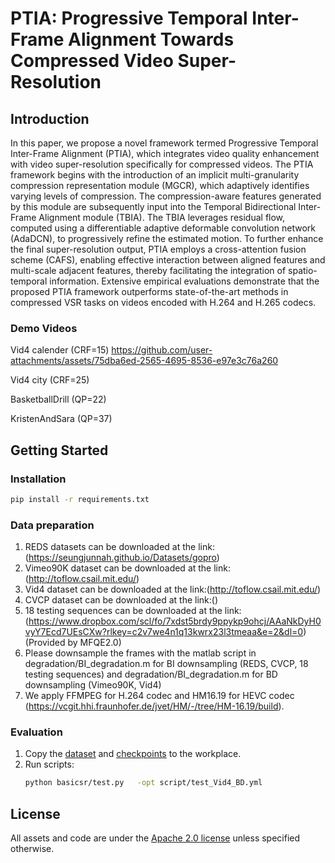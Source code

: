 # PTIA: Progressive Temporal Inter-Frame Alignment Towards Compressed Video Super-Resolution

## Introduction

In this paper, we propose a novel framework termed Progressive Temporal Inter-Frame Alignment (PTIA), which integrates video quality enhancement with video super-resolution specifically for compressed videos. 
The PTIA framework begins with the introduction of an implicit multi-granularity compression representation module (MGCR), which adaptively identifies varying levels of compression. The compression-aware features generated by this module are subsequently input into the Temporal Bidirectional Inter-Frame Alignment module (TBIA). The TBIA leverages residual flow, computed using a differentiable adaptive deformable convolution network (AdaDCN), to progressively refine the estimated motion.
To further enhance the final super-resolution output, PTIA employs a cross-attention fusion scheme (CAFS), enabling effective interaction between aligned features and multi-scale adjacent features, thereby facilitating the integration of spatio-temporal information. Extensive empirical evaluations demonstrate that the proposed PTIA framework outperforms state-of-the-art methods in compressed VSR tasks on videos encoded with H.264 and H.265 codecs.


### Demo Videos 
Vid4 calender (CRF=15)
https://github.com/user-attachments/assets/75dba6ed-2565-4695-8536-e97e3c76a260

Vid4 city (CRF=25)


BasketballDrill (QP=22)


KristenAndSara (QP=37)


## Getting Started


### Installation

  ```bash
  pip install -r requirements.txt
  ```
### Data preparation
1. REDS datasets can be downloaded at the link:(https://seungjunnah.github.io/Datasets/gopro)
2. Vimeo90K dataset can be downloaded at the link:(http://toflow.csail.mit.edu/)
3. Vid4 dataset can be downloaded at the link:(http://toflow.csail.mit.edu/)
4. CVCP dataset can be downloaded at the link:()
5. 18 testing sequences can be downloaded at the link: (https://www.dropbox.com/scl/fo/7xdst5brdy9ppykp9ohcj/AAaNkDyH0vyY7Ecd7UEsCXw?rlkey=c2v7we4n1q13kwrx23l3tmeaa&e=2&dl=0) (Provided by MFQE2.0) 
6. Please downsample the frames with the matlab script in degradation/BI_degradation.m for BI downsampling (REDS, CVCP, 18 testing sequences) and degradation/BI_degradation.m for BD downsampling (Vimeo90K, Vid4)
7. We apply FFMPEG for H.264 codec and HM16.19 for HEVC codec (https://vcgit.hhi.fraunhofer.de/jvet/HM/-/tree/HM-16.19/build).

### Evaluation
1. Copy the [dataset]() and [checkpoints]() to the workplace. 
2. Run scripts:
    ```bash
    python basicsr/test.py   -opt script/test_Vid4_BD.yml
    ```

## License

All assets and code are under the [Apache 2.0 license](./LICENSE) unless specified otherwise.
